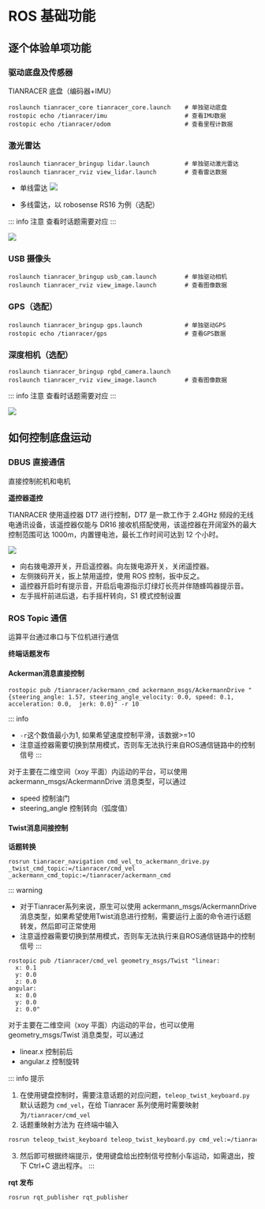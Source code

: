 # ROS 基础功能

## 逐个体验单项功能

### 驱动底盘及传感器

TIANRACER 底盘（编码器+IMU）
```shell
roslaunch tianracer_core tianracer_core.launch    # 单独驱动底盘
rostopic echo /tianracer/imu                      # 查看IMU数据
rostopic echo /tianracer/odom                     # 查看里程计数据
```

### 激光雷达
```shell
roslaunch tianracer_bringup lidar.launch          # 单独驱动激光雷达
roslaunch tianracer_rviz view_lidar.launch        # 查看雷达数据
```
- 单线雷达
![](https://tianbot-pic.oss-cn-beijing.aliyuncs.com/tianbot-pic/Tianbot-Docimage-20240528165445830.png)

-  多线雷达，以 robosense RS16 为例（选配）

::: info 注意
查看时话题需要对应
:::

![](https://tianbot-pic.oss-cn-beijing.aliyuncs.com/tianbot-pic/Tianbot-Docimage-20240528170457935.png)

### USB 摄像头
```shell
roslaunch tianracer_bringup usb_cam.launch        # 单独驱动相机
roslaunch tianracer_rviz view_image.launch        # 查看图像数据
```

### GPS（选配）
```shell
roslaunch tianracer_bringup gps.launch            # 单独驱动GPS
rostopic echo /tianracer/gps                      # 查看GPS数据
```

### 深度相机（选配）
```shell
roslaunch tianracer_bringup rgbd_camera.launch      
roslaunch tianracer_rviz view_image.launch        # 查看图像数据
```

::: info 注意
查看时话题需要对应
:::

![](https://tianbot-pic.oss-cn-beijing.aliyuncs.com/tianbot-pic/Tianbot-Docimage-20240528170149258.png)

## 如何控制底盘运动

### DBUS 直接通信

直接控制舵机和电机

**遥控器遥控**

TIANRACER 使用遥控器 DT7 进行控制，DT7 是一款工作于 2.4GHz 频段的无线电通讯设备，该遥控器仅能与 DR16 接收机搭配使用，该遥控器在开阔室外的最大控制范围可达 1000m，内置锂电池，最长工作时间可达到 12 个小时。

![](https://tianbot-pic.oss-cn-beijing.aliyuncs.com/tianbot/202112211514356.jpg)

- 向右拨电源开关，开启遥控器。向左拨电源开关，关闭遥控器。
- 左侧拨码开关，扳上禁用遥控，使用 ROS 控制，扳中反之。
- 遥控器开启时有提示音，开启后电源指示灯绿灯长亮并伴随蜂鸣器提示音。
- 左手摇杆前进后退，右手摇杆转向，S1 模式控制设置

### ROS Topic 通信

运算平台通过串口与下位机进行通信

**终端话题发布**

#### Ackerman消息直接控制
```shell
rostopic pub /tianracer/ackermann_cmd ackermann_msgs/AckermannDrive "{steering_angle: 1.57, steering_angle_velocity: 0.0, speed: 0.1, acceleration: 0.0,  jerk: 0.0}" -r 10
```

::: info
- `-r`这个数值最小为1, 如果希望速度控制平滑，该数据>=10
- 注意遥控器需要切换到禁用模式，否则车无法执行来自ROS通信链路中的控制信号
:::

对于主要在二维空间（xoy 平面）内运动的平台，可以使用 ackermann_msgs/AckermannDrive 消息类型，可以通过
- speed 控制油门
- steering_angle 控制转向（弧度值）

#### Twist消息间接控制


**话题转换**
```shell
rosrun tianracer_navigation cmd_vel_to_ackermann_drive.py _twist_cmd_topic:=/tianracer/cmd_vel _ackermann_cmd_topic:=/tianracer/ackermann_cmd
```

::: warning
- 对于Tianracer系列来说，原生可以使用 ackermann_msgs/AckermannDrive 消息类型，如果希望使用Twist消息进行控制，需要运行上面的命令进行话题转发，然后即可正常使用
- 注意遥控器需要切换到禁用模式，否则车无法执行来自ROS通信链路中的控制信号
:::

```shell
rostopic pub /tianracer/cmd_vel geometry_msgs/Twist "linear:
  x: 0.1
  y: 0.0
  z: 0.0
angular:
  x: 0.0
  y: 0.0
  z: 0.0" 
```

对于主要在二维空间（xoy 平面）内运动的平台，也可以使用 geometry_msgs/Twist 消息类型，可以通过
- linear.x 控制前后
- angular.z 控制旋转

::: info 提示
1. 在使用键盘控制时，需要注意话题的对应问题，`teleop_twist_keyboard.py` 默认话题为 `cmd_vel`，在给 Tianracer 系列使用时需要映射为`/tianracer/cmd_vel`
2. 话题重映射方法为 在终端中输入 
```bash
rosrun teleop_twist_keyboard teleop_twist_keyboard.py cmd_vel:=/tianracer/cmd_vel
```
3. 然后即可根据终端提示，使用键盘给出控制信号控制小车运动，如需退出，按下 Ctrl+C 退出程序。
:::

**rqt 发布**

```shell
rosrun rqt_publisher rqt_publisher 
```
